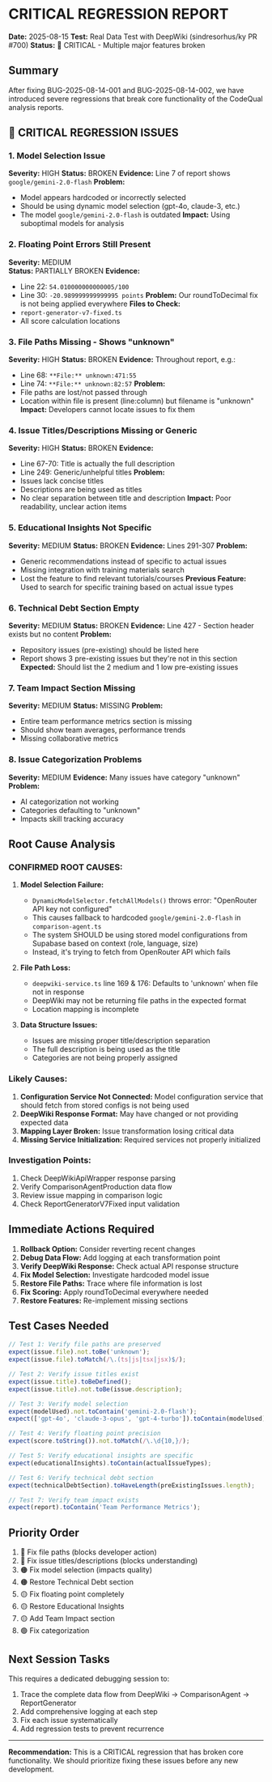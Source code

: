 # CRITICAL REGRESSION REPORT
**Date:** 2025-08-15
**Test:** Real Data Test with DeepWiki (sindresorhus/ky PR #700)
**Status:** 🔴 CRITICAL - Multiple major features broken

## Summary
After fixing BUG-2025-08-14-001 and BUG-2025-08-14-002, we have introduced severe regressions that break core functionality of the CodeQual analysis reports.

## 🚨 CRITICAL REGRESSION ISSUES

### 1. Model Selection Issue
**Severity:** HIGH
**Status:** BROKEN
**Evidence:** Line 7 of report shows `google/gemini-2.0-flash`
**Problem:** 
- Model appears hardcoded or incorrectly selected
- Should be using dynamic model selection (gpt-4o, claude-3, etc.)
- The model `google/gemini-2.0-flash` is outdated
**Impact:** Using suboptimal models for analysis

### 2. Floating Point Errors Still Present
**Severity:** MEDIUM  
**Status:** PARTIALLY BROKEN
**Evidence:** 
- Line 22: `54.010000000000005/100`
- Line 30: `-20.989999999999995 points`
**Problem:** Our roundToDecimal fix is not being applied everywhere
**Files to Check:** 
- `report-generator-v7-fixed.ts`
- All score calculation locations

### 3. File Paths Missing - Shows "unknown"
**Severity:** HIGH
**Status:** BROKEN
**Evidence:** Throughout report, e.g.:
- Line 68: `**File:** unknown:471:55`
- Line 74: `**File:** unknown:82:57`
**Problem:** 
- File paths are lost/not passed through
- Location within file is present (line:column) but filename is "unknown"
**Impact:** Developers cannot locate issues to fix them

### 4. Issue Titles/Descriptions Missing or Generic
**Severity:** HIGH
**Status:** BROKEN
**Evidence:**
- Line 67-70: Title is actually the full description
- Line 249: Generic/unhelpful titles
**Problem:**
- Issues lack concise titles
- Descriptions are being used as titles
- No clear separation between title and description
**Impact:** Poor readability, unclear action items

### 5. Educational Insights Not Specific
**Severity:** MEDIUM
**Status:** BROKEN
**Evidence:** Lines 291-307
**Problem:**
- Generic recommendations instead of specific to actual issues
- Missing integration with training materials search
- Lost the feature to find relevant tutorials/courses
**Previous Feature:** Used to search for specific training based on actual issue types

### 6. Technical Debt Section Empty
**Severity:** MEDIUM
**Status:** BROKEN
**Evidence:** Line 427 - Section header exists but no content
**Problem:**
- Repository issues (pre-existing) should be listed here
- Report shows 3 pre-existing issues but they're not in this section
**Expected:** Should list the 2 medium and 1 low pre-existing issues

### 7. Team Impact Section Missing
**Severity:** MEDIUM
**Status:** MISSING
**Problem:** 
- Entire team performance metrics section is missing
- Should show team averages, performance trends
- Missing collaborative metrics

### 8. Issue Categorization Problems
**Severity:** MEDIUM
**Evidence:** Many issues have category "unknown"
**Problem:**
- AI categorization not working
- Categories defaulting to "unknown"
- Impacts skill tracking accuracy

## Root Cause Analysis

### CONFIRMED ROOT CAUSES:

1. **Model Selection Failure:**
   - `DynamicModelSelector.fetchAllModels()` throws error: "OpenRouter API key not configured"
   - This causes fallback to hardcoded `google/gemini-2.0-flash` in `comparison-agent.ts`
   - The system SHOULD be using stored model configurations from Supabase based on context (role, language, size)
   - Instead, it's trying to fetch from OpenRouter API which fails

2. **File Path Loss:**
   - `deepwiki-service.ts` line 169 & 176: Defaults to 'unknown' when file not in response
   - DeepWiki may not be returning file paths in the expected format
   - Location mapping is incomplete

3. **Data Structure Issues:**
   - Issues are missing proper title/description separation
   - The full description is being used as the title
   - Categories are not being properly assigned

### Likely Causes:
1. **Configuration Service Not Connected:** Model configuration service that should fetch from stored configs is not being used
2. **DeepWiki Response Format:** May have changed or not providing expected data
3. **Mapping Layer Broken:** Issue transformation losing critical data
4. **Missing Service Initialization:** Required services not properly initialized

### Investigation Points:
1. Check DeepWikiApiWrapper response parsing
2. Verify ComparisonAgentProduction data flow
3. Review issue mapping in comparison logic
4. Check ReportGeneratorV7Fixed input validation

## Immediate Actions Required

1. **Rollback Option:** Consider reverting recent changes
2. **Debug Data Flow:** Add logging at each transformation point
3. **Verify DeepWiki Response:** Check actual API response structure
4. **Fix Model Selection:** Investigate hardcoded model issue
5. **Restore File Paths:** Trace where file information is lost
6. **Fix Scoring:** Apply roundToDecimal everywhere needed
7. **Restore Features:** Re-implement missing sections

## Test Cases Needed

```typescript
// Test 1: Verify file paths are preserved
expect(issue.file).not.toBe('unknown');
expect(issue.file).toMatch(/\.(ts|js|tsx|jsx)$/);

// Test 2: Verify issue titles exist
expect(issue.title).toBeDefined();
expect(issue.title).not.toBe(issue.description);

// Test 3: Verify model selection
expect(modelUsed).not.toContain('gemini-2.0-flash');
expect(['gpt-4o', 'claude-3-opus', 'gpt-4-turbo']).toContain(modelUsed);

// Test 4: Verify floating point precision
expect(score.toString()).not.toMatch(/\.\d{10,}/);

// Test 5: Verify educational insights are specific
expect(educationalInsights).toContain(actualIssueTypes);

// Test 6: Verify technical debt section
expect(technicalDebtSection).toHaveLength(preExistingIssues.length);

// Test 7: Verify team impact exists
expect(report).toContain('Team Performance Metrics');
```

## Priority Order

1. 🔴 Fix file paths (blocks developer action)
2. 🔴 Fix issue titles/descriptions (blocks understanding)
3. 🟠 Fix model selection (impacts quality)
4. 🟠 Restore Technical Debt section
5. 🟡 Fix floating point completely
6. 🟡 Restore Educational Insights
7. 🟡 Add Team Impact section
8. 🟢 Fix categorization

## Next Session Tasks

This requires a dedicated debugging session to:
1. Trace the complete data flow from DeepWiki → ComparisonAgent → ReportGenerator
2. Add comprehensive logging at each step
3. Fix each issue systematically
4. Add regression tests to prevent recurrence

---

**Recommendation:** This is a CRITICAL regression that has broken core functionality. We should prioritize fixing these issues before any new development.